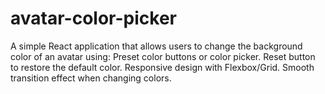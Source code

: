 # avatar-color-picker
A simple React application that allows users to change the background color of an avatar using: Preset color buttons or color picker. Reset button to restore the default color. Responsive design with Flexbox/Grid. Smooth transition effect when changing colors.
